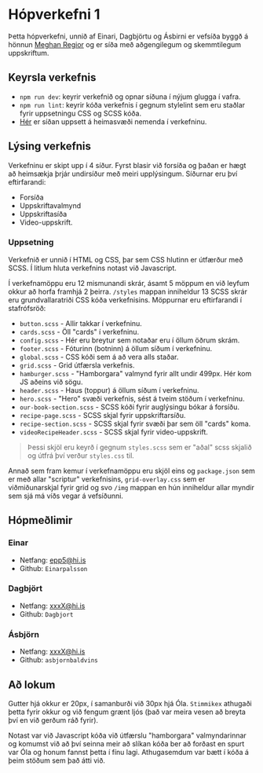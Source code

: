 # Hópverkefni 1

Þetta hópverkefni, unnið af Einari, Dagbjörtu og Ásbirni er vefsíða byggð á hönnun [Meghan Regior](https://twitter.com/meghanregior) og er síða með aðgengilegum og skemmtilegum uppskriftum.

## Keyrsla verkefnis

- `npm run dev`: keyrir verkefnið og opnar síðuna í nýjum glugga í vafra.
- `npm run lint`: keyrir kóða verkefnis í gegnum stylelint sem eru staðlar fyrir uppsetningu CSS og SCSS kóða.
- [Hér](https://www.youtube.com) er síðan uppsett á heimasvæði nemenda í verkefninu.

## Lýsing verkefnis

Verkefninu er skipt upp í 4 síður. Fyrst blasir við forsíða og þaðan er hægt að heimsækja þrjár undirsíður með meiri upplýsingum. Síðurnar eru því eftirfarandi:

- Forsíða
- Uppskriftavalmynd
- Uppskriftasíða
- Video-uppskrift.

### Uppsetning

Verkefnið er unnið í HTML og CSS, þar sem CSS hlutinn er útfærður með SCSS. Í litlum hluta verkefnins notast við Javascript.

Í verkefnamöppu eru 12 mismunandi skrár, ásamt 5 möppum en við leyfum okkur að horfa framhjá 2 þeirra. `/styles` mappan inniheldur 13 SCSS skrár eru grundvallaratriði CSS kóða verkefnisins. Möppurnar eru eftirfarandi í stafrófsröð: 

 - `button.scss` - Allir takkar í verkefninu.
 - `cards.scss` - Öll "cards" í verkefninu.
 - `config.scss` - Hér eru breytur sem notaðar eru í öllum öðrum skrám.
 - `footer.scss` - Fóturinn (botninn) á öllum síðum í verkefninu.
 - `global.scss` - CSS kóði sem á að vera alls staðar. 
 - `grid.scss` - Grid útfærsla verkefnis.
 - `hamburger.scss` - "Hamborgara" valmynd fyrir allt undir 499px. Hér kom JS aðeins við sögu.
 - `header.scss` - Haus (toppur) á öllum síðum í verkefninu. 
 - `hero.scss` - "Hero" svæði verkefnis, sést á tveim stöðum í verkefninu.
 - `our-book-section.scss` - SCSS kóði fyrir auglýsingu bókar á forsíðu.
 - `recipe-page.scss` - SCSS skjal fyrir uppskriftarsíðu.
 - `recipe-section.scss` - SCSS skjal fyrir svæði þar sem öll "cards" koma.
 - `videoRecipeHeader.scss` - SCSS skjal fyrir video-uppskrift.

>Þessi skjöl eru keyrð í gegnum `styles.scss` sem er "aðal" scss skjalið og útfrá því verður `styles.css` til. 

Annað sem fram kemur í verkefnamöppu eru skjöl eins og `package.json` sem er með allar "scriptur" verkefnisins, `grid-overlay.css` sem er viðmiðunarskjal fyrir grid og svo `/img` mappan en hún inniheldur allar myndir sem sjá má víðs vegar á vefsíðunni.


## Hópmeðlimir
### Einar
  - Netfang: epp5@hi.is 
  - Github: `Einarpalsson`
### Dagbjört
  - Netfang: xxxX@hi.is
  - Github: `Dagbjort`
### Ásbjörn
  - Netfang: xxxX@hi.is
  - Github: `asbjornbaldvins`

## Að lokum
Gutter hjá okkur er 20px, í samanburði við 30px hjá Óla. `Stimmikex` athugaði þetta fyrir okkur og við fengum grænt ljós (það var meira vesen að breyta því en við gerðum ráð fyrir).

Notast var við Javascript kóða við útfærslu "hamborgara" valmyndarinnar og komumst við að því seinna meir að slíkan kóða ber að forðast en spurt var Óla og honum fannst þetta í fínu lagi. Athugasemdum var bætt í kóða á þeim stöðum sem það átti við. 
